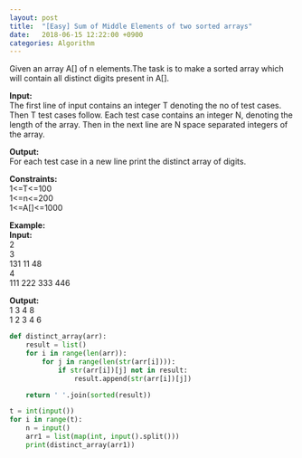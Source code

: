```yaml
---
layout: post
title:  "[Easy] Sum of Middle Elements of two sorted arrays"
date:   2018-06-15 12:22:00 +0900
categories: Algorithm
---
```


Given an array A[] of n elements.The task is to make a sorted array which will contain all distinct digits present in A[].
 

**Input:**  
The first line of input contains an integer T denoting the no of test cases. Then T test cases follow. Each test case contains an integer N, denoting the length of the array. Then in the next line are N space separated integers of the array. 

**Output:**  
For each test case in a new line print the distinct array of digits.

**Constraints:**  
1<=T<=100  
1<=n<=200  
1<=A[]<=1000  


**Example:**  
**Input:**  
2  
3  
131 11 48  
4  
111 222 333 446  

**Output:**  
1 3 4 8  
1 2 3 4 6

```python
def distinct_array(arr):
    result = list()
    for i in range(len(arr)):
        for j in range(len(str(arr[i]))):
            if str(arr[i])[j] not in result:
                result.append(str(arr[i])[j])

    return ' '.join(sorted(result))

t = int(input())
for i in range(t):
    n = input()
    arr1 = list(map(int, input().split()))
    print(distinct_array(arr1))
```